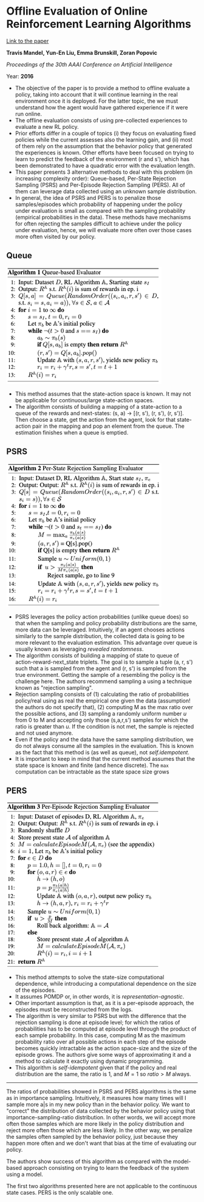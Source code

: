 # Offline Evaluation of Online Reinforcement Learning Algorithms

[Link to the paper](http://grail.cs.washington.edu/projects/nonstationaryeval/nonstationaryevalExtended.pdf)

**Travis Mandel, Yun-En Liu, Emma Brunskill, Zoran Popovic**

*Proceedings of the 30th AAAI Conference on Artificial Intelligence*

Year: **2016**

- The objective of the paper is to provide a method to offline evaluate a policy, taking
  into account that it will continue learning in the real environment once it is
  deployed. For the latter topic, the we must understand how the agent would have
  gathered experience if it were run online.
- The offline evaluation consists of using pre-collected experiences to evaluate a new
  RL policy.
- Prior efforts differ in a couple of topics (i) they focus on evaluating fixed policies
  while the current assesses also the learning gain, and (ii) most of them rely on the
  assumption that the behavior policy that generated the experiences is known. Other
  efforts have been focused on trying to learn to predict the feedback of the
  environment (r and s'), which has been demonstrated to have a quadratic error with the
  evaluation length.
- This paper presents 3 alternative methods to deal with this problem (in increasing
  complexity order): Queue-based, Per-State Rejection Sampling (PSRS) and Per-Episode
  Rejection Sampling (PERS). All of them can leverage data collected using an unknown
  sample distribution.
- In general, the idea of PSRS and PERS is to penalize those samples/episodes which  probability of happening under the policy under evaluation is small as compared with the sampling probability (empirical probabilities in the data). These methods have mechanisms for often rejecting the samples difficult to achieve under the policy under evaluation, hence, we will evaluate more often over those cases more often visited by our policy.

## Queue
![](mandel2016/queue.png)
- This method assumes that the state-action space is known. It may not be applicable
  for continuous/large state-action spaces.
- The algorithm consists of building a mapping of a state-action to a queue of the
  rewards and next-states: (s, a) -> [(r, s'), (r, s'), (r, s')]. Then choose a state,
  get the action from the agent, look for that state-action pair in the mapping and
  pop an element from the queue. The estimation finishes when a queue is emptied.

## PSRS
![](mandel2016/psrs.png)
- PSRS leverages the policy action probabilities (unlike queue does) so that when the sampling and policy probability distributions are the same, more data can be leveraged. Intuitively, if an agent chooses actions similarly to the sample distribution, the collected data is going to be more relevant to the evaluation estimation. This advantage over queue is usually known as leveraging *revealed randomness*.
- The algorithm consists of building a mapping of state to queue of action-reward-next_state triplets. The goal is to sample a tuple (a, r, s') such that a is sampled from the agent and (r, s') is sampled from the true environment. Getting the sample of a resembling the policy is the challenge here. The authors recommend sampling a using a technique known as "rejection sampling".
- Rejection sampling consists of (1) calculating the ratio of probabilities policy/real using as real the empirical one given the data (assumption! the authors do not specify that), (2) computing M as the max ratio over the possible actions, and (3) sampling a randomly uniform number $u$ from 0 to M and accepting only those (s,a,r,s') samples for which the ratio is greater than $u$. If the condition is not met, the sample is rejected and not used anymore.
- Even if the policy and the data have the same sampling distribution, we do not always consume all the samples in the evaluation. This is known as the fact that this method is (as well as queue), not *self.idempotent*.
- It is important to keep in mind that the current method assumes that the state space is known and finite (and hence discrete). The `max` computation can be intractable as the state space size grows

## PERS
![](mandel2016/pers.png)
- This method attempts to solve the state-size computational dependence, while introducing a computational dependence on the size of the episodes.
- It assumes POMDP or, in other words, it is *representation-agnostic*.
- Other important assumption is that, as it is a per-episode approach, the episodes must be reconstructed from the logs.
- The algorithm is very similar to PSRS but with the difference that the rejection sampling is done at episode level; for which the ratios of probabilities has to be computed at episode level through the product of each sample probability. In this case, computing M as the maximum probability ratio over all possible actions in each step of the episode becomes quickly intractable as the action space-size and the size of the episode grows. The authors give some ways of approximating it and a method to calculate it exactly using dynamic programming.
- This algorithm is *self-idempotent* given that if the policy and real distribution are the same, the ratio is 1, and $M=1$ so $ratio > M$ always.

________
The ratios of probabilities showed in PSRS and PERS algorithms is the same as in importance sampling. Intuitively, it measures how many times will I sample more a|s in my new policy than in the behavior policy. We want to "correct" the distribution of data collected by the behavior policy using that importance-sampling-ratio distribution. In other words, we will accept more often those samples which are more likely in the policy distribution and reject more often those which are less likely. In the other way, we penalize the samples often sampled by the behavior policy, just because they happen more often and we don't want that bias at the time of evaluating our policy.

The authors show success of this algorithm as compared with the model-based approach consisting on trying to learn the feedback of the system using a model.

The first two algorithms presented here are not applicable to the continuous state cases. PERS is the only scalable one.